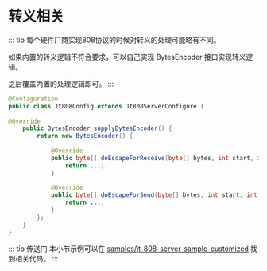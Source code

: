 # 转义相关

::: tip
每个硬件厂商实现808协议的时候对转义的处理可能略有不同。

如果内置的转义逻辑不符合要求，可以自己实现 BytesEncoder 接口实现转义逻辑。

之后覆盖内置的处理逻辑即可。
:::

```java
@Configuration
public class Jt808Config extends Jt808ServerConfigure {
    
@Override
    public BytesEncoder supplyBytesEncoder() {
        return new BytesEncoder() {
    
            @Override
            public byte[] doEscapeForReceive(byte[] bytes, int start, int end) throws MsgEscapeException {
                return ...;
            }
    
            @Override
            public byte[] doEscapeForSend(byte[] bytes, int start, int end) throws MsgEscapeException {
                return ...;
            }
        };
    }
}
```

::: tip 传送门
本小节示例可以在 [samples/jt-808-server-sample-customized](https://github.com/hylexus/jt-framework/tree/master/samples/jt-808-server-sample-customized) 找到相关代码。
:::